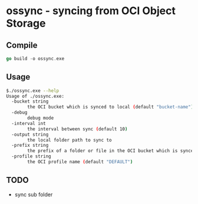 # ossync - syncing from OCI Object Storage

## Compile

```go
go build -o ossync.exe
```

## Usage

```bash
$./ossync.exe --help
Usage of ./ossync.exe:
  -bucket string
        the OCI bucket which is synced to local (default "bucket-name")
  -debug
        debug mode
  -interval int
        the interval between sync (default 10)
  -output string
        the local folder path to sync to
  -prefix string
        the prefix of a folder or file in the OCI bucket which is synced to local
  -profile string
        the OCI profile name (default "DEFAULT")
```

## TODO

- sync sub folder

